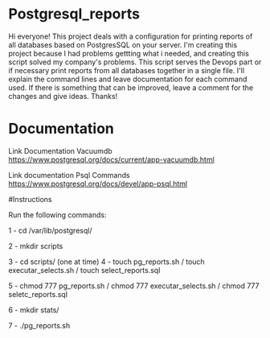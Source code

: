 # Postgresql_reports
Hi everyone! This project deals with a configuration for printing reports of all databases based on PostgresSQL on your server.
  I'm creating this project because I had problems gettting what i needed, and creating this script solved my company's problems.
  This script serves the Devops part or if necessary print reports from all databases together in a single file.
  I'll explain the command lines and leave documentation for each command used.
  If there is something that can be improved, leave a comment for the changes and give ideas.
  Thanks!
  
  # Documentation
  
  Link Documentation Vacuumdb https://www.postgresql.org/docs/current/app-vacuumdb.html
  
  Link documentation Psql Commands https://www.postgresql.org/docs/devel/app-psql.html
  
  #Instructions
  
  Run the following commands:
  
  1 - cd /var/lib/postgresql/
  
  2 - mkdir scripts
  
  3 - cd scripts/
  (one at time)
  4 - touch pg_reports.sh / touch executar_selects.sh / touch select_reports.sql
  
  5 - chmod 777 pg_reports.sh / chmod 777 executar_selects.sh / chmod 777 seletc_reports.sql
  
  6 - mkdir stats/
  
  7 - ./pg_reports.sh
  
  
  
  
